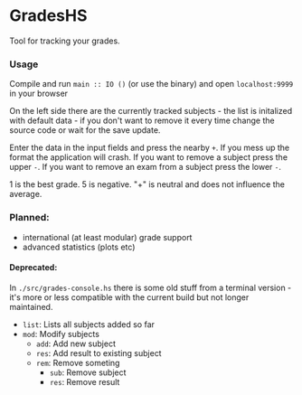 GradesHS
========

Tool for tracking your grades.


### Usage
Compile and run `main :: IO ()` (or use the binary) and open `localhost:9999` in your browser

On the left side there are the currently tracked subjects - the list is initalized with default data - if you don't want to remove it every time change the source code or wait for the save update.

Enter the data in the input fields and press the nearby `+`. If you mess up the format the application will crash.
If you want to remove a subject press the upper `-`. If you want to remove an exam from a subject press the lower  `-`.

1 is the best grade. 5 is negative. "+" is neutral and does not influence the average.

### Planned:
- international (at least modular) grade support
- advanced statistics (plots etc)



#### Deprecated:
In `./src/grades-console.hs` there is some old stuff from a terminal version - it's more or less compatible with the current build but not longer maintained.

- `list`: Lists all subjects added so far
- `mod`:  Modify subjects
  - `add`:  Add new subject
  - `res`:  Add result to existing subject
  - `rem`:  Remove someting
    - `sub`:  Remove subject
    - `res`:  Remove result

